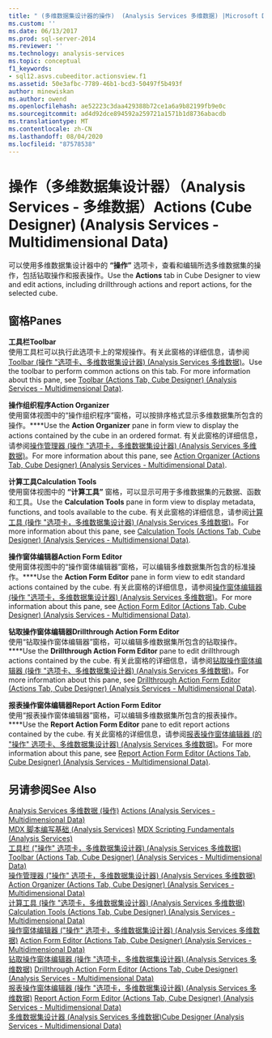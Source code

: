 ```yaml
---
title: " (多维数据集设计器的操作)  (Analysis Services 多维数据) |Microsoft Docs"
ms.custom: ''
ms.date: 06/13/2017
ms.prod: sql-server-2014
ms.reviewer: ''
ms.technology: analysis-services
ms.topic: conceptual
f1_keywords:
- sql12.asvs.cubeeditor.actionsview.f1
ms.assetid: 50e3afbc-7789-46b1-bcd3-50497f5b493f
author: minewiskan
ms.author: owend
ms.openlocfilehash: ae52223c3daa429388b72ce1a6a9b82199fb9e0c
ms.sourcegitcommit: ad4d92dce894592a259721a1571b1d8736abacdb
ms.translationtype: MT
ms.contentlocale: zh-CN
ms.lasthandoff: 08/04/2020
ms.locfileid: "87578538"
---
```

# <a name="actions-cube-designer-analysis-services---multidimensional-data"></a><span data-ttu-id="789fd-102">操作（多维数据集设计器）（Analysis Services - 多维数据）</span><span class="sxs-lookup"><span data-stu-id="789fd-102">Actions (Cube Designer) (Analysis Services - Multidimensional Data)</span></span>
  <span data-ttu-id="789fd-103">可以使用多维数据集设计器中的 **“操作”** 选项卡，查看和编辑所选多维数据集的操作，包括钻取操作和报表操作。</span><span class="sxs-lookup"><span data-stu-id="789fd-103">Use the **Actions** tab in Cube Designer to view and edit actions, including drillthrough actions and report actions, for the selected cube.</span></span>  
  
## <a name="panes"></a><span data-ttu-id="789fd-104">窗格</span><span class="sxs-lookup"><span data-stu-id="789fd-104">Panes</span></span>  
 <span data-ttu-id="789fd-105">**工具栏**</span><span class="sxs-lookup"><span data-stu-id="789fd-105">**Toolbar**</span></span>  
 <span data-ttu-id="789fd-106">使用工具栏可以执行此选项卡上的常规操作。有关此窗格的详细信息，请参阅[Toolbar &#40;操作 "选项卡、多维数据集设计器&#41; &#40;Analysis Services 多维数据&#41;](toolbar-actions-tab-cube-designer-analysis-services-multidimensional-data.md)。</span><span class="sxs-lookup"><span data-stu-id="789fd-106">Use the toolbar to perform common actions on this tab. For more information about this pane, see [Toolbar &#40;Actions Tab, Cube Designer&#41; &#40;Analysis Services - Multidimensional Data&#41;](toolbar-actions-tab-cube-designer-analysis-services-multidimensional-data.md).</span></span>  
  
 <span data-ttu-id="789fd-107">**操作组织程序**</span><span class="sxs-lookup"><span data-stu-id="789fd-107">**Action Organizer**</span></span>  
 <span data-ttu-id="789fd-108">使用窗体视图中的“操作组织程序”窗格，可以按排序格式显示多维数据集所包含的操作。\*\*\*\*</span><span class="sxs-lookup"><span data-stu-id="789fd-108">Use the **Action Organizer** pane in form view to display the actions contained by the cube in an ordered format.</span></span> <span data-ttu-id="789fd-109">有关此窗格的详细信息，请参阅[操作管理器 &#40;操作 "选项卡，多维数据集设计器&#41; &#40;Analysis Services 多维数据&#41;](action-organizer-cube-designer-analysis-services-multidimensional-data.md)。</span><span class="sxs-lookup"><span data-stu-id="789fd-109">For more information about this pane, see [Action Organizer &#40;Actions Tab, Cube Designer&#41; &#40;Analysis Services - Multidimensional Data&#41;](action-organizer-cube-designer-analysis-services-multidimensional-data.md).</span></span>  
  
 <span data-ttu-id="789fd-110">**计算工具**</span><span class="sxs-lookup"><span data-stu-id="789fd-110">**Calculation Tools**</span></span>  
 <span data-ttu-id="789fd-111">使用窗体视图中的 **“计算工具”** 窗格，可以显示可用于多维数据集的元数据、函数和工具。</span><span class="sxs-lookup"><span data-stu-id="789fd-111">Use the **Calculation Tools** pane in form view to display metadata, functions, and tools available to the cube.</span></span> <span data-ttu-id="789fd-112">有关此窗格的详细信息，请参阅[计算工具 &#40;操作 "选项卡，多维数据集设计器&#41; &#40;Analysis Services 多维数据&#41;](calculation-tools-actions-cube-designer-analysis-services-multidimensional-data.md)。</span><span class="sxs-lookup"><span data-stu-id="789fd-112">For more information about this pane, see [Calculation Tools &#40;Actions Tab, Cube Designer&#41; &#40;Analysis Services - Multidimensional Data&#41;](calculation-tools-actions-cube-designer-analysis-services-multidimensional-data.md).</span></span>  
  
 <span data-ttu-id="789fd-113">**操作窗体编辑器**</span><span class="sxs-lookup"><span data-stu-id="789fd-113">**Action Form Editor**</span></span>  
 <span data-ttu-id="789fd-114">使用窗体视图中的“操作窗体编辑器”窗格，可以编辑多维数据集所包含的标准操作。\*\*\*\*</span><span class="sxs-lookup"><span data-stu-id="789fd-114">Use the **Action Form Editor** pane in form view to edit standard actions contained by the cube.</span></span> <span data-ttu-id="789fd-115">有关此窗格的详细信息，请参阅[操作窗体编辑器 &#40;操作 "选项卡，多维数据集设计器&#41; &#40;Analysis Services 多维数据&#41;](action-form-editor-cube-designer-analysis-services-multidimensional-data.md)。</span><span class="sxs-lookup"><span data-stu-id="789fd-115">For more information about this pane, see [Action Form Editor &#40;Actions Tab, Cube Designer&#41; &#40;Analysis Services - Multidimensional Data&#41;](action-form-editor-cube-designer-analysis-services-multidimensional-data.md).</span></span>  
  
 <span data-ttu-id="789fd-116">**钻取操作窗体编辑器**</span><span class="sxs-lookup"><span data-stu-id="789fd-116">**Drillthrough Action Form Editor**</span></span>  
 <span data-ttu-id="789fd-117">使用“钻取操作窗体编辑器”窗格，可以编辑多维数据集所包含的钻取操作。\*\*\*\*</span><span class="sxs-lookup"><span data-stu-id="789fd-117">Use the **Drillthrough Action Form Editor** pane to edit drillthrough actions contained by the cube.</span></span> <span data-ttu-id="789fd-118">有关此窗格的详细信息，请参阅[钻取操作窗体编辑器 &#40;操作 "选项卡、多维数据集设计器&#41; &#40;Analysis Services 多维数据&#41;](drillthrough-action-form-editor-cube-designer-analysis-services-multidimensional-data.md)。</span><span class="sxs-lookup"><span data-stu-id="789fd-118">For more information about this pane, see [Drillthrough Action Form Editor &#40;Actions Tab, Cube Designer&#41; &#40;Analysis Services - Multidimensional Data&#41;](drillthrough-action-form-editor-cube-designer-analysis-services-multidimensional-data.md).</span></span>  
  
 <span data-ttu-id="789fd-119">**报表操作窗体编辑器**</span><span class="sxs-lookup"><span data-stu-id="789fd-119">**Report Action Form Editor**</span></span>  
 <span data-ttu-id="789fd-120">使用“报表操作窗体编辑器”窗格，可以编辑多维数据集所包含的报表操作。\*\*\*\*</span><span class="sxs-lookup"><span data-stu-id="789fd-120">Use the **Report Action Form Editor** pane to edit report actions contained by the cube.</span></span> <span data-ttu-id="789fd-121">有关此窗格的详细信息，请参阅[报表操作窗体编辑器 &#40;的 "操作" 选项卡、多维数据集设计器&#41; &#40;Analysis Services 多维数据&#41;](report-action-form-editor-cube-designer-analysis-services-multidimensional-data.md)。</span><span class="sxs-lookup"><span data-stu-id="789fd-121">For more information about this pane, see [Report Action Form Editor &#40;Actions Tab, Cube Designer&#41; &#40;Analysis Services - Multidimensional Data&#41;](report-action-form-editor-cube-designer-analysis-services-multidimensional-data.md).</span></span>  
  
## <a name="see-also"></a><span data-ttu-id="789fd-122">另请参阅</span><span class="sxs-lookup"><span data-stu-id="789fd-122">See Also</span></span>  
 <span data-ttu-id="789fd-123">[Analysis Services 多维数据 &#40;操作&#41;](multidimensional-models/actions-analysis-services-multidimensional-data.md) </span><span class="sxs-lookup"><span data-stu-id="789fd-123">[Actions &#40;Analysis Services - Multidimensional Data&#41;](multidimensional-models/actions-analysis-services-multidimensional-data.md) </span></span>  
 <span data-ttu-id="789fd-124">[MDX 脚本编写基础 &#40;Analysis Services&#41;](multidimensional-models/mdx/mdx-scripting-fundamentals-analysis-services.md) </span><span class="sxs-lookup"><span data-stu-id="789fd-124">[MDX Scripting Fundamentals &#40;Analysis Services&#41;](multidimensional-models/mdx/mdx-scripting-fundamentals-analysis-services.md) </span></span>  
 <span data-ttu-id="789fd-125">[工具栏 &#40;"操作" 选项卡，多维数据集设计器&#41; &#40;Analysis Services 多维数据&#41;](toolbar-actions-tab-cube-designer-analysis-services-multidimensional-data.md) </span><span class="sxs-lookup"><span data-stu-id="789fd-125">[Toolbar &#40;Actions Tab, Cube Designer&#41; &#40;Analysis Services - Multidimensional Data&#41;](toolbar-actions-tab-cube-designer-analysis-services-multidimensional-data.md) </span></span>  
 <span data-ttu-id="789fd-126">[操作管理器 &#40;"操作" 选项卡，多维数据集设计器&#41; &#40;Analysis Services 多维数据&#41;](action-organizer-cube-designer-analysis-services-multidimensional-data.md) </span><span class="sxs-lookup"><span data-stu-id="789fd-126">[Action Organizer &#40;Actions Tab, Cube Designer&#41; &#40;Analysis Services - Multidimensional Data&#41;](action-organizer-cube-designer-analysis-services-multidimensional-data.md) </span></span>  
 <span data-ttu-id="789fd-127">[计算工具 &#40;操作 "选项卡，多维数据集设计器&#41; &#40;Analysis Services 多维数据&#41;](calculation-tools-actions-cube-designer-analysis-services-multidimensional-data.md) </span><span class="sxs-lookup"><span data-stu-id="789fd-127">[Calculation Tools &#40;Actions Tab, Cube Designer&#41; &#40;Analysis Services - Multidimensional Data&#41;](calculation-tools-actions-cube-designer-analysis-services-multidimensional-data.md) </span></span>  
 <span data-ttu-id="789fd-128">[操作窗体编辑器 &#40;"操作" 选项卡，多维数据集设计器&#41; &#40;Analysis Services 多维数据&#41;](action-form-editor-cube-designer-analysis-services-multidimensional-data.md) </span><span class="sxs-lookup"><span data-stu-id="789fd-128">[Action Form Editor &#40;Actions Tab, Cube Designer&#41; &#40;Analysis Services - Multidimensional Data&#41;](action-form-editor-cube-designer-analysis-services-multidimensional-data.md) </span></span>  
 <span data-ttu-id="789fd-129">[钻取操作窗体编辑器 &#40;操作 "选项卡，多维数据集设计器&#41; &#40;Analysis Services 多维数据&#41;](drillthrough-action-form-editor-cube-designer-analysis-services-multidimensional-data.md) </span><span class="sxs-lookup"><span data-stu-id="789fd-129">[Drillthrough Action Form Editor &#40;Actions Tab, Cube Designer&#41; &#40;Analysis Services - Multidimensional Data&#41;](drillthrough-action-form-editor-cube-designer-analysis-services-multidimensional-data.md) </span></span>  
 <span data-ttu-id="789fd-130">[报表操作窗体编辑器 &#40;操作 "选项卡，多维数据集设计器&#41; &#40;Analysis Services 多维数据&#41;](report-action-form-editor-cube-designer-analysis-services-multidimensional-data.md) </span><span class="sxs-lookup"><span data-stu-id="789fd-130">[Report Action Form Editor &#40;Actions Tab, Cube Designer&#41; &#40;Analysis Services - Multidimensional Data&#41;](report-action-form-editor-cube-designer-analysis-services-multidimensional-data.md) </span></span>  
 [<span data-ttu-id="789fd-131">多维数据集设计器 &#40;Analysis Services 多维数据&#41;</span><span class="sxs-lookup"><span data-stu-id="789fd-131">Cube Designer &#40;Analysis Services - Multidimensional Data&#41;</span></span>](cube-designer-analysis-services-multidimensional-data.md)  
  
  
